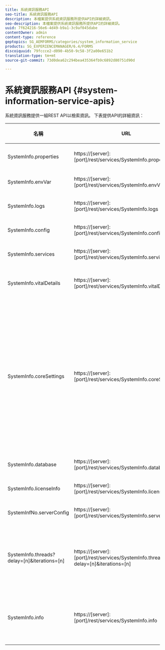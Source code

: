 ```yaml
---
title: 系統資訊服務API
seo-title: 系統資訊服務API
description: 本檔案提供系統資訊服務所提供API的詳細資訊。
seo-description: 本檔案提供系統資訊服務所提供API的詳細資訊。
uuid: 7f624216-56e6-4d49-b9a1-3c9af045dabe
contentOwner: admin
content-type: reference
geptopics: SG_AEMFORMS/categories/system_information_service
products: SG_EXPERIENCEMANAGER/6.4/FORMS
discoiquuid: 79fccce2-d090-4b50-9c58-3f2a00e651b2
translation-type: tm+mt
source-git-commit: 73d0dea62c294bea435364fb9c6892d80751d90d

---
```



# 系統資訊服務API {#system-information-service-apis}

系統資訊服務提供一組REST API以檢索資訊。 下表提供API的詳細資訊：

<table>
 <thead>
  <tr>
   <th><p>名稱</p></th> 
   <th><p>URL</p></th> 
   <th><p>說明</p></th> 
  </tr> 
 </thead> 
 <tbody>
  <tr>
   <td><p>SystemInfo.properties</p></td> 
   <td><p>https://[server]:[port]/rest/services/SystemInfo.properties`</p></td> 
   <td><p>此API是system.getProperties <a href="https://docs.oracle.com/javase/6/docs/api/java/lang/System.html#getProperties()">Java API的包裝函式</a> 。 它檢索當前工作環境的配置。 </p></td> 
  </tr> 
  <tr>
   <td><p>SystemInfo.envVar</p></td> 
   <td><p>https://[server]:[port]/rest/services/SystemInfo.envVar</p></td> 
   <td><p>檢索主機作業系統的所有環境變數。 </p></td> 
  </tr> 
  <tr>
   <td><p>SystemInfo.logs</p></td> 
   <td><p>https://[server]:[port]/rest/services/SystemInfo.logs</p></td> 
   <td><p>下載包含應用程式伺服器記錄檔的zip檔案。 </p></td> 
  </tr> 
  <tr>
   <td><p>SystemInfo.config</p></td> 
   <td><p>https://[server]:[port]/rest/services/SystemInfo.config</p></td> 
   <td><p>擷取config.xml檔案的所有內容。 </p></td> 
  </tr> 
  <tr>
   <td><p>SystemInfo.services</p></td> 
   <td><p>https://[server]:[port]/rest/services/SystemInfo.services</p></td> 
   <td><p>擷取AEM表單服務的狀態和設定參數。</p></td> 
  </tr> 
  <tr>
   <td><p>SystemInfo.vitalDetails</p></td> 
   <td><p>https://[server]:[port]/rest/services/SystemInfo.vitalDetails</p></td> 
   <td><p>檢索伺服器正常運行時間、JVM參數、系統記憶體、堆大小、作業系統名稱、活動線程數和線程數。 </p></td> 
  </tr> 
  <tr>
   <td><p>SystemInfo.coreSettings</p></td> 
   <td><p>https://[server]:[port]/rest/services/SystemInfo.coreSettings</p></td> 
   <td><p>擷取下列屬性的值：</p>
    <ul>
     <li><p>AdobeTempDir</p></li>
     <li><p>AdobeServerFontDir</p></li>
     <li><p>CustomerFontDir</p></li>
     <li><p>GlobalDocumentStorageRootDir</p></li>
     <li><p>DefaultDocumentMaxInlineSize</p></li>
     <li><p>DefaultDocumentDissopalTimeout</p></li>
     <li><p>EnableDocumentDBStorage</p></li>
     <li><p>GlobalDocumentStorageUseNetworkShare</p></li>
     <li><p>EnableFIPS</p></li>
     <li><p>EnableWSDL</p></li>
     <li><p>DataServicesConfigFile </p></li>
     <li><p>EnableRDS</p></li>
    </ul><p></p></td> 
  </tr> 
  <tr>
   <td><p>SystemInfo.database</p></td> 
   <td><p>https://[server]:[port]/rest/services/SystemInfo.database</p></td> 
   <td><p>檢索有關資料庫的詳細資訊。</p></td> 
  </tr> 
  <tr>
   <td><p>SystemInfo.licenseInfo</p></td> 
   <td><p>https://[server]:[port]/rest/services/SystemInfo.licenseInfo</p></td> 
   <td><p>擷取已安裝AEM表單元件的版本與授權資訊。 </p></td> 
  </tr> 
  <tr>
   <td><p>SystemInfNo.serverConfig</p></td> 
   <td><p>https://[server]:[port]/rest/services/SystemInfo.serverConfig</p></td> 
   <td><p>下載主機應用伺服器的配置檔案。 </p></td> 
  </tr> 
  <tr>
   <td><p>SystemInfo.threads?delay=[n]&amp;iterations=[n]</p></td> 
   <td><p>https://[server]:[port]/rest/services/SystemInfo.threads?delay=[n]&amp;iterations=[n]</p></td> 
   <td><p>檢索活動線程的計數和堆棧跟蹤。 它接受下列參數：</p>
    <ul>
     <li><p>iterations= [n]:指定迭代計數。 用數字替換n。 </p></li>
     <li><p>延遲= [n]:指定在開始下一個小版本之前要等待的毫秒數。 </p></li>
    </ul><p></p></td> 
  </tr> 
  <tr>
   <td><p>SystemInfo.info</p></td> 
   <td><p>https://[server]:[port]/rest/services/SystemInfo.info</p></td> 
   <td><p>此API是所有系統資訊服務API的包裝函式。 在內部，它會執行所有系統資訊API，並下載郵遞區號格式的資訊。 </p><p><i><strong>注意</strong>:SystemInfo.info不提供活動線程的計數和堆棧跟蹤。 </i></p></td> 
  </tr> 
 </tbody> 
</table>

